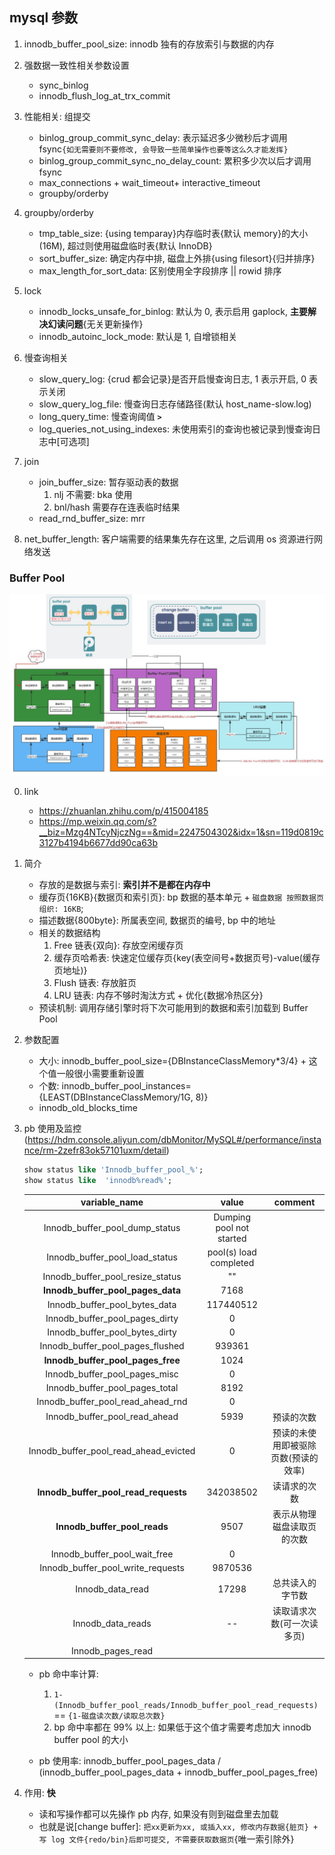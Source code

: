 ## mysql 参数

1. innodb_buffer_pool_size: innodb 独有的存放索引与数据的内存

2. 强数据一致性相关参数设置

   - sync_binlog
   - innodb_flush_log_at_trx_commit

3. 性能相关: 组提交

   - binlog_group_commit_sync_delay: 表示延迟多少微秒后才调用 fsync`{如无需要则不要修改, 会导致一些简单操作也要等这么久才能发挥}`
   - binlog_group_commit_sync_no_delay_count: 累积多少次以后才调用 fsync
   - max_connections + wait_timeout+ interactive_timeout
   - groupby/orderby

4. groupby/orderby

   - tmp_table_size: {using temparay}内存临时表{默认 memory}的大小(16M), 超过则使用磁盘临时表{默认 InnoDB}
   - sort_buffer_size: 确定内存中排, 磁盘上外排{using filesort}{归并排序}
   - max_length_for_sort_data: 区别使用全字段排序 || rowid 排序

5. lock

   - innodb_locks_unsafe_for_binlog: 默认为 0, 表示启用 gaplock, **主要解决幻读问题**{无关更新操作}
   - innodb_autoinc_lock_mode: 默认是 1, 自增锁相关

6. 慢查询相关

   - slow_query_log: {crud 都会记录}是否开启慢查询日志, 1 表示开启, 0 表示关闭
   - slow_query_log_file: 慢查询日志存储路径(默认 host_name-slow.log)
   - long_query_time: 慢查询阈值 **`>`**
   - log_queries_not_using_indexes: 未使用索引的查询也被记录到慢查询日志中[可选项]

7. join

   - join_buffer_size: 暂存驱动表的数据
     1. nlj 不需要: bka 使用
     2. bnl/hash 需要存在连表临时结果
   - read_rnd_buffer_size: mrr

8. net_buffer_length: 客户端需要的结果集先存在这里, 之后调用 os 资源进行网络发送

### Buffer Pool

![avatar](/static/image/mysql/mysql-conf-bp.png)

0. link

   - https://zhuanlan.zhihu.com/p/415004185
   - https://mp.weixin.qq.com/s?__biz=Mzg4NTcyNjczNg==&mid=2247504302&idx=1&sn=119d0819c3127b4194b6677dd90ca63b

1. 简介

   - 存放的是数据与索引: **索引并不是都在内存中**
   - 缓存页{16KB}{数据页和索引页}: bp 数据的基本单元 + `磁盘数据 按照数据页组织: 16KB`;
   - 描述数据{800byte}: 所属表空间, 数据页的编号, bp 中的地址
   - 相关的数据结构
     1. Free 链表{双向}: 存放空闲缓存页
     2. 缓存页哈希表: 快速定位缓存页{key(表空间号+数据页号)-value(缓存页地址)}
     3. Flush 链表: 存放脏页
     4. LRU 链表: 内存不够时淘汰方式 + 优化{数据冷热区分}
   - 预读机制: 调用存储引擎时将下次可能用到的数据和索引加载到 Buffer Pool

2. 参数配置

   - 大小: innodb_buffer_pool_size={DBInstanceClassMemory\*3/4} + 这个值一般很小需要重新设置
   - 个数: innodb_buffer_pool_instances={LEAST(DBInstanceClassMemory/1G, 8)}
   - innodb_old_blocks_time

3. pb 使用及监控(https://hdm.console.aliyun.com/dbMonitor/MySQL#/performance/instance/rm-2zefr83ok57101uxm/detail)

   ```sql
   show status like 'Innodb_buffer_pool_%';
   show status like  'innodb%read%';
   ```

   |             variable_name             |          value           |               comment                |
   | :-----------------------------------: | :----------------------: | :----------------------------------: |
   |    Innodb_buffer_pool_dump_status     | Dumping pool not started |
   |    Innodb_buffer_pool_load_status     |  pool(s) load completed  |                                      |
   |   Innodb_buffer_pool_resize_status    |            ""            |                                      |
   |   **Innodb_buffer_pool_pages_data**   |           7168           |                                      |
   |     Innodb_buffer_pool_bytes_data     |        117440512         |                                      |
   |    Innodb_buffer_pool_pages_dirty     |            0             |                                      |
   |    Innodb_buffer_pool_bytes_dirty     |            0             |                                      |
   |   Innodb_buffer_pool_pages_flushed    |          939361          |                                      |
   |   **Innodb_buffer_pool_pages_free**   |           1024           |                                      |
   |     Innodb_buffer_pool_pages_misc     |            0             |                                      |
   |    Innodb_buffer_pool_pages_total     |           8192           |                                      |
   |   Innodb_buffer_pool_read_ahead_rnd   |            0             |                                      |
   |     Innodb_buffer_pool_read_ahead     |           5939           |              预读的次数              |
   | Innodb_buffer_pool_read_ahead_evicted |            0             | 预读的未使用即被驱除页数(预读的效率) |
   | **Innodb_buffer_pool_read_requests**  |        342038502         |             读请求的次数             |
   |     **Innodb_buffer_pool_reads**      |           9507           |      表示从物理磁盘读取页的次数      |
   |     Innodb_buffer_pool_wait_free      |            0             |                                      |
   |   Innodb_buffer_pool_write_requests   |         9870536          |                                      |
   |           Innodb_data_read            |          17298           |           总共读入的字节数           |
   |           Innodb_data_reads           |            --            |      读取请求次数(可一次读多页)      |
   |           Innodb_pages_read           |                          |                                      |

   - pb 命中率计算:

     1. `1- (Innodb_buffer_pool_reads/Innodb_buffer_pool_read_requests)` == `{1-磁盘读次数/读取总次数}`
     2. bp 命中率都在 99% 以上: 如果低于这个值才需要考虑加大 innodb buffer pool 的大小

   - pb 使用率: innodb_buffer_pool_pages_data / (innodb_buffer_pool_pages_data + innodb_buffer_pool_pages_free)

4. 作用: **快**

   - 读和写操作都可以先操作 pb 内存, 如果没有则到磁盘里去加载
   - 也就是说[change buffer]: `把xx更新为xx, 或插入xx, 修改内存数据{脏页} + 写 log 文件{redo/bin}后即可提交, 不需要获取数据页`{唯一索引除外}
